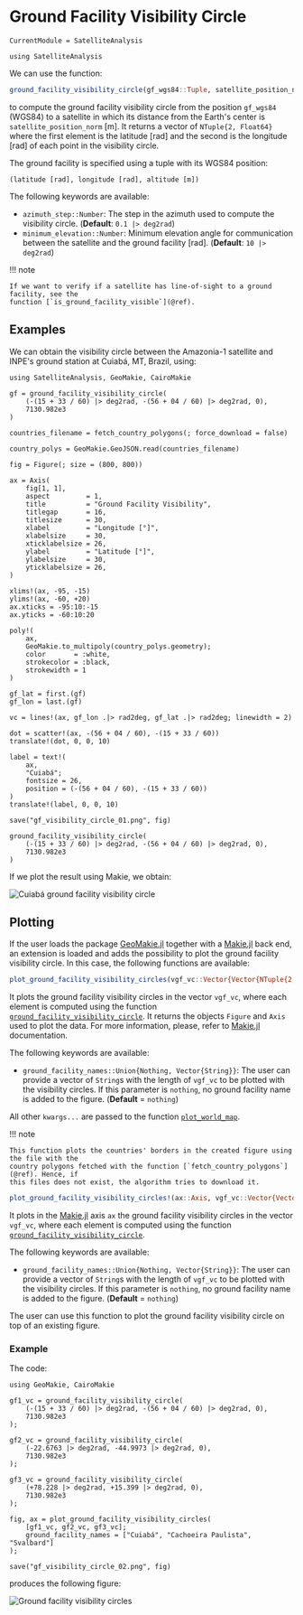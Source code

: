 # Ground Facility Visibility Circle

```@meta
CurrentModule = SatelliteAnalysis
```

```@setup ground_facility_visibility_circle
using SatelliteAnalysis
```

We can use the function:

```julia
ground_facility_visibility_circle(gf_wgs84::Tuple, satellite_position_norm::Number; kwargs...) -> Vector{NTuple{2, Float64}}
```

to compute the ground facility visibility circle from the position `gf_wgs84` (WGS84) to a
satellite in which its distance from the Earth's center is `satellite_position_norm` [m]. It
returns a vector of `NTuple{2, Float64}` where the first element is the latitude [rad] and
the second is the longitude [rad] of each point in the visibility circle.

The ground facility is specified using a tuple with its WGS84 position:

```text
(latitude [rad], longitude [rad], altitude [m])
```

The following keywords are available:

- `azimuth_step::Number`: The step in the azimuth used to compute the visibility circle.
    (**Default**: `0.1 |> deg2rad`)
- `minimum_elevation::Number`: Minimum elevation angle for communication between the
    satellite and the ground facility [rad].
    (**Default**: `10 |> deg2rad`)

!!! note

    If we want to verify if a satellite has line-of-sight to a ground facility, see the
    function [`is_ground_facility_visible`](@ref).

## Examples

We can obtain the visibility circle between the Amazonia-1 satellite and INPE's ground
station at Cuiabá, MT, Brazil, using:

```@setup ground_facility_visibility_circle_example
using SatelliteAnalysis, GeoMakie, CairoMakie

gf = ground_facility_visibility_circle(
    (-(15 + 33 / 60) |> deg2rad, -(56 + 04 / 60) |> deg2rad, 0),
    7130.982e3
)

countries_filename = fetch_country_polygons(; force_download = false)

country_polys = GeoMakie.GeoJSON.read(countries_filename)

fig = Figure(; size = (800, 800))

ax = Axis(
    fig[1, 1],
    aspect         = 1,
    title          = "Ground Facility Visibility",
    titlegap       = 16,
    titlesize      = 30,
    xlabel         = "Longitude [°]",
    xlabelsize     = 30,
    xticklabelsize = 26,
    ylabel         = "Latitude [°]",
    ylabelsize     = 30,
    yticklabelsize = 26,
)

xlims!(ax, -95, -15)
ylims!(ax, -60, +20)
ax.xticks = -95:10:-15
ax.yticks = -60:10:20

poly!(
    ax,
    GeoMakie.to_multipoly(country_polys.geometry);
    color       = :white,
    strokecolor = :black,
    strokewidth = 1
)

gf_lat = first.(gf)
gf_lon = last.(gf)

vc = lines!(ax, gf_lon .|> rad2deg, gf_lat .|> rad2deg; linewidth = 2)

dot = scatter!(ax, -(56 + 04 / 60), -(15 + 33 / 60))
translate!(dot, 0, 0, 10)

label = text!(
    ax,
    "Cuiabá";
    fontsize = 26,
    position = (-(56 + 04 / 60), -(15 + 33 / 60))
)
translate!(label, 0, 0, 10)

save("gf_visibility_circle_01.png", fig)
```

```@repl ground_facility_visibility_circle
ground_facility_visibility_circle(
    (-(15 + 33 / 60) |> deg2rad, -(56 + 04 / 60) |> deg2rad, 0),
    7130.982e3
)
```

If we plot the result using Makie, we obtain:

![Cuiabá ground facility visibility circle](./gf_visibility_circle_01.png)

## Plotting

If the user loads the package [GeoMakie.jl](https://github.com/MakieOrg/GeoMakie.jl)
together with a [Makie.jl](https://docs.makie.org/stable/) back end, an extension is loaded
and adds the possibility to plot the ground facility visibility circle. In this case, the
following functions are available:

```julia
plot_ground_facility_visibility_circles(vgf_vc::Vector{Vector{NTuple{2, Number}}}; kwargs...) -> Figure, Axis
```

It plots the ground facility visibility circles in the vector `vgf_vc`, where each element
is computed using the function [`ground_facility_visibility_circle`](@ref). It returns the
objects `Figure` and `Axis` used to plot the data. For more information, please, refer to
[Makie.jl](https://docs.makie.org/stable/) documentation.

The following keywords are available:

- `ground_facility_names::Union{Nothing, Vector{String}}`: The user can provide a vector of
    `String`s with the length of `vgf_vc` to be plotted with the visibility circles. If this
    parameter is `nothing`, no ground facility name is added to the figure.
    (**Default** = `nothing`)

All other `kwargs...` are passed to the function [`plot_world_map`](@ref).

!!! note

    This function plots the countries' borders in the created figure using the file with the
    country polygons fetched with the function [`fetch_country_polygons`](@ref). Hence, if
    this files does not exist, the algorithm tries to download it.

```julia
plot_ground_facility_visibility_circles!(ax::Axis, vgf_vc::Vector{Vector{NTuple{2, Number}}}; kwargs...) -> Nothing
```

It plots in the [Makie.jl](https://docs.makie.org/stable/) axis `ax` the ground facility
visibility circles in the vector `vgf_vc`, where each element is computed using the function
[`ground_facility_visibility_circle`](@ref).

The following keywords are available:

- `ground_facility_names::Union{Nothing, Vector{String}}`: The user can provide a vector of
    `String`s with the length of `vgf_vc` to be plotted with the visibility circles. If this
    parameter is `nothing`, no ground facility name is added to the figure.
    (**Default** = `nothing`)

The user can use this function to plot the ground facility visibility circle on top of an
existing figure.

### Example

The code:

```@repl ground_facility_visibility_circle
using GeoMakie, CairoMakie

gf1_vc = ground_facility_visibility_circle(
    (-(15 + 33 / 60) |> deg2rad, -(56 + 04 / 60) |> deg2rad, 0),
    7130.982e3
);

gf2_vc = ground_facility_visibility_circle(
    (-22.6763 |> deg2rad, -44.9973 |> deg2rad, 0),
    7130.982e3
);

gf3_vc = ground_facility_visibility_circle(
    (+78.228 |> deg2rad, +15.399 |> deg2rad, 0),
    7130.982e3
);

fig, ax = plot_ground_facility_visibility_circles(
    [gf1_vc, gf2_vc, gf3_vc];
    ground_facility_names = ["Cuiabá", "Cachoeira Paulista", "Svalbard"]
);

save("gf_visibility_circle_02.png", fig)
```

produces the following figure:

![Ground facility visibility circles](./gf_visibility_circle_02.png)
